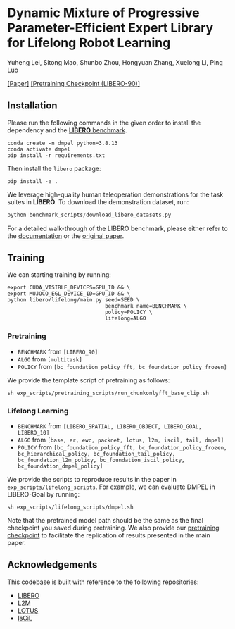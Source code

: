 # Dynamic Mixture of Progressive Parameter-Efficient Expert Library for Lifelong Robot Learning

Yuheng Lei, Sitong Mao, Shunbo Zhou, Hongyuan Zhang, Xuelong Li, Ping Luo

[[Paper]](https://arxiv.org/abs/2506.05985) [[Pretraining Checkpoint (LIBERO-90)]](https://huggingface.co/leiyuheng/DMPEL/tree/main)

## Installation
Please run the following commands in the given order to install the dependency and the [**LIBERO** benchmark](https://libero-project.github.io).
```
conda create -n dmpel python=3.8.13
conda activate dmpel
pip install -r requirements.txt
```

Then install the `libero` package:
```
pip install -e .
```

We leverage high-quality human teleoperation demonstrations for the task suites in **LIBERO**. To download the demonstration dataset, run:
```python
python benchmark_scripts/download_libero_datasets.py
```

For a detailed walk-through of the LIBERO benchmark, please either refer to the [documentation](https://libero-project.github.io/LIBERO/) or the [original paper](https://arxiv.org/abs/2306.03310).

## Training

We can starting training by running:
```shell
export CUDA_VISIBLE_DEVICES=GPU_ID && \
export MUJOCO_EGL_DEVICE_ID=GPU_ID && \
python libero/lifelong/main.py seed=SEED \
                               benchmark_name=BENCHMARK \
                               policy=POLICY \
                               lifelong=ALGO
```


### Pretraining

- `BENCHMARK` from `[LIBERO_90]`
- `ALGO` from `[multitask]`
- `POLICY` from `[bc_foundation_policy_fft, bc_foundation_policy_frozen]`

We provide the template script of pretraining as follows:

```
sh exp_scripts/pretraining_scripts/run_chunkonlyfft_base_clip.sh
```

### Lifelong Learning

- `BENCHMARK` from `[LIBERO_SPATIAL, LIBERO_OBJECT, LIBERO_GOAL, LIBERO_10]`
- `ALGO` from `[base, er, ewc, packnet, lotus, l2m, iscil, tail, dmpel]`
- `POLICY` from `[bc_foundation_policy_fft, bc_foundation_policy_frozen, bc_hierarchical_policy, bc_foundation_tail_policy, bc_foundation_l2m_policy, bc_foundation_iscil_policy, bc_foundation_dmpel_policy]`

We provide the scripts to reproduce results in the paper in `exp_scripts/lifelong_scripts`. For example, we can evaluate DMPEL in LIBERO-Goal by running:

```
sh exp_scripts/lifelong_scripts/dmpel.sh
```

Note that the pretrained model path should be the same as the final checkpoint you saved during pretraining. We also provide our [pretraining checkpoint](https://huggingface.co/leiyuheng/DMPEL/tree/main) to facilitate the replication of results presented in the main paper.

## Acknowledgements

This codebase is built with reference to the following repositories:

* [LIBERO](https://github.com/Lifelong-Robot-Learning/LIBERO)
* [L2M](https://github.com/ml-jku/L2M)
* [LOTUS](https://github.com/UT-Austin-RPL/Lotus)
* [IsCiL](https://github.com/L2dulgi/IsCiL)
